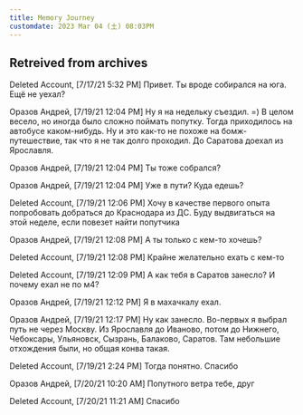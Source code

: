 ```yaml
---
title: Memory Journey
customdate: 2023 Mar 04 (土) 08:03PM
---
```


## Retreived from archives

Deleted Account, [7/17/21 5:32 PM]
Привет. Ты вроде собирался на юга. Ещё не уехал?

Оразов Андрей, [7/19/21 12:04 PM]
Ну я на недельку съездил. =) 
В целом весело, но иногда было сложно поймать попутку. Тогда приходилось на
автобусе каком-нибудь. Ну и это как-то не похоже на бомж-путешествие, так что я
не так долго проходил. До Саратова доехал из Ярославля.

Оразов Андрей, [7/19/21 12:04 PM]
Ты тоже собрался?

Оразов Андрей, [7/19/21 12:04 PM]
Уже в пути? Куда едешь?

Deleted Account, [7/19/21 12:06 PM]
Хочу в качестве первого опыта попробовать добраться до  Краснодара из ДС. Буду
выдвигаться на этой неделе, если повезет найти попутчика

Оразов Андрей, [7/19/21 12:08 PM]
А ты только с кем-то хочешь?

Deleted Account, [7/19/21 12:08 PM]
Крайне желательно ехать с кем-то

Deleted Account, [7/19/21 12:09 PM]
А как тебя в Саратов занесло? И почему ехал не по м4?

Оразов Андрей, [7/19/21 12:12 PM]
Я в махачкалу ехал.

Оразов Андрей, [7/19/21 12:17 PM]
Ну как занесло. Во-первых я выбрал путь не через Москву. Из Ярославля до
Иваново, потом до Нижнего, Чебоксары, Ульяновск, Сызрань, Балаково, Саратов.
Там небольшие отхождения были, но общая конва такая.

Deleted Account, [7/19/21 2:24 PM]
Тогда понятно. Спасибо

Оразов Андрей, [7/20/21 10:20 AM]
Попутного ветра тебе, друг

Deleted Account, [7/20/21 11:21 AM]
Спасибо

